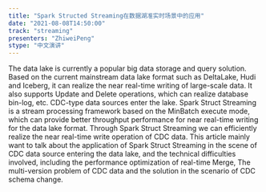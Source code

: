 ```yaml
---
title: "Spark Structed Streaming在数据湖准实时场景中的应用"
date: "2021-08-08T14:50:00" 
track: "streaming"
presenters: "ZhiweiPeng"
stype: "中文演讲"
---
```

The data lake is currently a popular big data storage and query solution. Based on the current mainstream data lake format such as DeltaLake, Hudi and Iceberg, it can realize the near real-time writing of large-scale data. It also supports Update and Delete operations, which can realize database bin-log, etc. CDC-type data sources enter the lake. Spark Struct Streaming is a stream processing framework based on the MinBatch execute mode, which can provide better throughput performance for near real-time writing for the data lake format. Through Spark Struct Streaming we can efficiently realize the near real-time write operation of CDC data. This article mainly want to talk about the application of Spark Struct Streaming in the scene of CDC data source entering the data lake, and the technical difficulties involved, including the performance optimization of real-time Merge, The multi-version problem of CDC data and the solution in the scenario of CDC schema change.